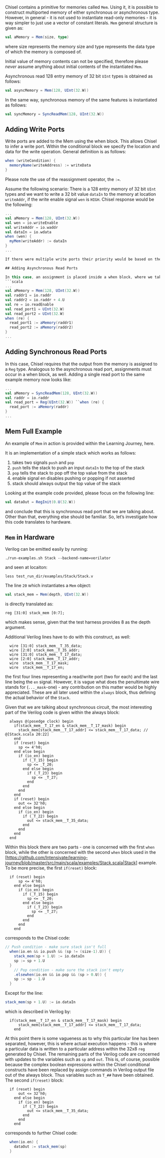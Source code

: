 Chisel contains a primitive for memories called `Mem`. Using it, it is possible to construct multiported memory of either synchronous or asynchronous type. However, in general - it is not used to instantiate read-only memories - it is way simpler to just use a vector of constant literals.
`Mem` general structure is given as:

```scala
val aMemory = Mem(size, type)
```

where size represents the memory size and type represents the data type of which the memory is composed of.

Initial value of memory contents can not be specified, therefore please *never* assume anything about initial contents of the instantiated `Mem`.

Asynchronous read 128 entry memory of 32 bit `UInt` types is obtained as follows:

```scala
val asyncMemory = Mem(128, UInt(32.W))
```

In the same way, synchronous memory of the same features is instantiated as follows:

```scala
val syncMemory = SyncReadMem(128, UInt(32.W))
```

## Adding Write Ports

Write ports are added to the Mem using the when block. This allows Chisel to infer a write port. Within the conditional block we specify the location and data for the write operation. General definition is as follows:

```scala
when (writeCondition) { 
  memoryName(writeAddress) := writeData
}
```

Please note the use of the reassignment operator, the `:=`.

Assume the following scenario: There is a 128 entry memory of 32 bit `UInt` types and we want to write a 32 bit value `dataIn` to the memory at location `writeAddr`, if the write enable signal `wen` is `HIGH`.
Chisel response would be the following:

```scala
... 
val aMemory = Mem(128, UInt(32.W)) 
val wen = io.writeEnable
val writeAddr = io.waddr
val dataIn = io.wdata
when (wen) { 
  myMem(writeAddr) := dataIn 
} 
...

If there were multiple write ports their priority would be based on their position within the when block.

## Adding Asynchronous Read Ports

In this case, an assignment is placed inside a when block, where we take care of the triggering condition. Inferring multiple read ports is done by simply adding more assignments in the when block definition. Coming back to the 128 entry memory of 32 bit `UInt` example, let’s add two asynchronous read ports: `raddr1` and `raddr2`, along with the read enable `re`. Here is the when block for this particular case:
```scala
... 
val aMemory = Mem(128, UInt(32.W)) 
val raddr1 = io.raddr
val raddr2 = io.raddr + 4.U
val re = io.readEnable
val read_port1 = UInt(32.W)
val read_port2 = UInt(32.W)
when (re) {
  read_port1 := aMemory(raddr1)
  read_port2 := aMemory(raddr2)
}
...
```

## Adding Synchronous Read Ports

In this case, Chisel requires that the output from the memory is assigned to a `Reg` type. Analogous to the asynchronous read port, assignments must occur in a when block, as well. Adding a single read port to the same example memory now looks like:

```scala
... 
val aMemory = SyncReadMem(128, UInt(32.W)) 
val raddr = io.raddr
val read_port = Reg(UInt(32.W)) ``when (re) { 
  read_port := aMemory(raddr) 
} 
...
```

## Mem Full Example

An example of `Mem` in action is provided within the Learning Journey, here.

It is an implementation of a simple stack which works as follows:
1. takes two signals `push` and `pop`
1. `push` tells the stack to push an input `dataIn` to the top of the stack
1. `pop` tells the stack to pop off the top value from the stack
1. enable signal en disables pushing or popping if not asserted
1. stack should always output the top value of the stack

Looking at the example code provided, please focus on the following line:

```scala
val dataOut = RegInit(0.U(32.W)) 
```

and conclude that this is synchronous read port that we are talking about. Other than that, everything else should be familiar. So, let’s investigate how this code translates to hardware.

## `Mem` in Hardware

Verilog can be emitted easily by running:
```
./run-examples.sh Stack --backend-name=verilator
```

and seen at locaiton:

```
less test_run_dir/examples/Stack/Stack.v
```

The line `20` which instantiates a `Mem` object:

```scala
val stack_mem = Mem(depth, UInt(32.W))
```

is directly translated as:

```
reg [31:0] stack_mem [0:7];
```

which makes sense, given that the test harness provides 8 as the depth argument.

Additional Verilog lines have to do with this construct, as well:

```
  wire [31:0] stack_mem__T_35_data; 
  wire [2:0] stack_mem__T_35_addr; 
  wire [31:0] stack_mem__T_17_data;
  wire [2:0] stack_mem__T_17_addr;
  wire  stack_mem__T_17_mask;
  wire  stack_mem__T_17_en;
```

the first four lines representing a read/write port (two for each) and the last line being the `en` signal. However, it is vague what does the penultimate wire stands for (`..._mask`-one) - any contribution on this matter would be highly appreciated. These are all later used within the `always` block, thus defining the actual behavior of the `Stack`.

Given that we are talking about synchronous circuit, the most interesting part of the Verilog code is given within the always block:

```
  always @(posedge clock) begin
    if(stack_mem__T_17_en & stack_mem__T_17_mask) begin
      stack_mem[stack_mem__T_17_addr] <= stack_mem__T_17_data; // @[Stack.scala 20:22]
    end
    if (reset) begin
      sp <= 4'h0;
    end else begin
      if (io_en) begin
        if (_T_15) begin
          sp <= _T_20;
        end else begin
          if (_T_23) begin
            sp <= _T_27;
          end
        end
      end
    end
    if (reset) begin
      out <= 32'h0;
    end else begin
      if (io_en) begin
        if (_T_22) begin
          out <= stack_mem__T_35_data;
        end
      end
    end
  end
```

Within this block there are two parts - one is concerned with the first `when` block, while the other is concerned with the second `when` block used in the [https://github.com/Intensivate/learning-journey/blob/master/src/main/scala/examples/Stack.scala|Stack] example. To be more precise, the first `if(reset)` block:

```
  if (reset) begin
      sp <= 4'h0;
    end else begin
      if (io_en) begin
        if (_T_15) begin
          sp <= _T_20;
        end else begin
          if (_T_23) begin
            sp <= _T_27;
          end
        end
      end
    end
```

corresponds to the Chisel code:

```scala
// Push condition - make sure stack isn't full
  when(io.en && io.push && (sp != (size-1).U)) {
    stack_mem(sp + 1.U) := io.dataIn
    sp := sp + 1.U
  }
    // Pop condition - make sure the stack isn't empty
    .elsewhen(io.en && io.pop && (sp > 0.U)) {
    sp := sp - 1.U
  }
```

Except for the line:

```scala
stack_mem(sp + 1.U) := io.dataIn
```

which is described in Verilog by:

```
  if(stack_mem__T_17_en & stack_mem__T_17_mask) begin
      stack_mem[stack_mem__T_17_addr] <= stack_mem__T_17_data;
    end
```

At this point there is some vagueness as to why this particular line has been separated, however, this is where actual execution happens - this is where a particular data is written to a particular address within the 32x8 `reg` generated by Chisel. The remaining parts of the Verilog code are concerned with updates to the variables such as `sp` and `out`.
This is, of course, possible because the complex boolean expressions within the Chisel conditional constructs have been replaced by assign commands in Verilog output file out of the always block. Thus variables such as `T_##` have been obtained.
The second `if(reset)` block:

```
  if (reset) begin
      out <= 32'h0;
    end else begin
      if (io_en) begin
        if (_T_22) begin
          out <= stack_mem__T_35_data;
        end
      end
    end
```

corresponds to further Chisel code:

```scala
  when(io.en) {
    dataOut := stack_mem(sp)
  }
```
